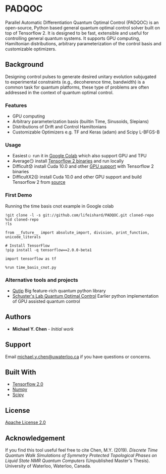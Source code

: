 # PADQOC
Parallel Automatic Differentiation Quantum Optimal Control (PADQOC) is an open-source, Python based general quantum optimal control solver built on top of Tensorflow 2. It is designed to be fast, extensible and useful for controlling general quantum systems. It supports GPU computing, Hamiltonian distributions, arbitrary parameterization of the control basis and customizable optimizers.

## Background
Designing control pulses to generate desired unitary evolution subjugated to experimental constraints (e.g., decoherence time, bandwidth) is a common task for quantum platforms, these type of problems are often addressed in the context of quantum optimal control.

### Features ###
* GPU computing
* Arbitrary parameterization basis (builtin Time, Sinusoids, Slepians)
* Distributions of Drift and Control Hamiltonians
* Customizable Optimizers e.g. TF and Keras (adam) and Scipy L-BFGS-B

### Usage ###
* Easiest:relaxed: run it in [Google Colab](https://colab.research.google.com/) which also support GPU and TPU
* Average:smirk: install [Tensorflow 2 binaries](https://www.tensorflow.org/install) and run locally
* Difficult:worried: install Cuda 10.0 and other [GPU support](https://www.tensorflow.org/install/gpu) with Tensorflow 2 binaries 
* DifficultX2:persevere: install Cuda 10.0 and other GPU support and build Tensorflow 2 from [source](https://www.tensorflow.org/install/source)

### First Demo ###

Running the time basis cnot example in Google colab
```
!git clone -l -s git://github.com/lifeishard/PADQOC.git cloned-repo
%cd cloned-repo
!ls
```
```
from __future__ import absolute_import, division, print_function, unicode_literals

# Install TensorFlow
!pip install -q tensorflow==2.0.0-beta1

import tensorflow as tf
```
```
%run time_basis_cnot.py
```



### Alternative tools and projects ###
* [Qutip](http://qutip.org/docs/latest/guide/guide-control.html) Big feature-rich quantum python library
* [Schuster's Lab Quantum Optimal Control](https://github.com/SchusterLab/quantum-optimal-control) Earlier python implementation of GPU assisted quantum control

## Authors
* **Michael Y. Chen** - *Initial work*

## Support
Email michael.y.chen@uwaterloo.ca if you have questions or concerns.

## Built With
* [Tensorflow 2.0](https://www.tensorflow.org/beta)
* [Numpy](https://www.numpy.org/)
* [Scipy](https://www.scipy.org/)

## License
[Apache License 2.0](https://choosealicense.com/licenses/apache-2.0/)

## Acknowledgement
If you find this tool useful feel free to cite Chen, M.Y. (2019). *Discrete Time Quantum Walk Simulations of Symmetry Protected Topological Phases on Liquid State NMR Quantum Computers*  (Unpublished Master's Thesis). University of Waterloo, Waterloo, Canada.
